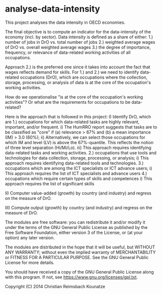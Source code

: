 analyse-data-intensity
======================
This project analyses the data intensity in OECD economies.
 
The final objective is to compute an indicator for the data-intensity of the 
economy (incl. by sector). Data intensity is defined as a share of either:
    1.) number of jobs in DrO vs. total number of jobs
    2.) weighted average wages of DrO vs. overall weighted average wages
    3.) the degree of importance, frequency, or relevance of data-related 
    working activities of all occupations.
    
Approach 2.) is the preferred one since it takes into account the fact that wages 
reflects demand for skills. For 1.) and 2.) we need to identify data-related
occupations (DrO), which are occupations where the collection, storage, 
processing, or analysis of data is at the core of the occupation's working 
activities.

How do we operationalise "is at the core of the occupation's working activities"? 
Or what are the requirements for occupations to be data-related? 

Here is the approach that is followed in this project:
I) Identify DrO, which are 
	1.) occupations for which data-related tasks are highly relevant, important,
	   and/or frequent.
	   i) The HumRRO report suggests that tasks are to be classified as "core" 
	   	  if (a) relevance > 67% and (b) a mean importance (IM) > 3.0 (60%);
	   ii) Alternatively, we can select those occupations for which IM and level 
	       (LV) is above the 67%-quantile. This reflects the notion of three 
	       level separation (Hi/Mi/Lo).
	   iii) This approach requires identifying data-related tasks and working
	   		activities.
	2.) occupations that use tools and technologies for data collection, 
	    storage, processing, or analysis;
	    i) This approach requires identifying data-related tools and technologies.
	3.) occupations which are among the ICT specialists or ICT advance users;
		i) This approach requires the list of ICT specialists and advance users
	4.) occupations which require certain types of skills and competences
		i) This approach requires the list of significant skills

II) Computer value-added (growth) by country (and industry) and regress on
	the measure of DrO.

III) Compute output (growth) by country (and industry) and regress on the 
	 measure of DrO. 
	 
The modules are free software: you can redistribute it and/or modify
it under the terms of the GNU General Public License as published by
the Free Software Foundation, either version 3 of the License, or
(at your option) any later version.

The modules are distributed in the hope that it will be useful,
but WITHOUT ANY WARRANTY; without even the implied warranty of
MERCHANTABILITY or FITNESS FOR A PARTICULAR PURPOSE.  See the
GNU General Public License for more details.

You should have received a copy of the GNU General Public License
along with this program.  If not, see <https://www.gnu.org/licenses/gpl.txt>.

Copyright (C) 2014 Christian Reimsbach Kounatze

